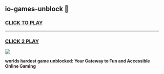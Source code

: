 
## io-games-unblock 👋
<h3>
<a href="https://premium.freeplayer.one?title=io-games-unblock&ref=14F">CLICK TO PLAY</a></h3>
<hr>

<h3>
<a href="https://premium.freeplayer.one?title=io-games-unblock&ref=14F">CLICK 2 PLAY</a>
  
</h3>

<a href="https://premium.freeplayer.one?title=io-games-unblock&ref=12F/"><img src="https://clearcache.store/games.png"></a>


**worlds hardest game unblocked: Your Gateway to Fun and Accessible Online Gaming**
